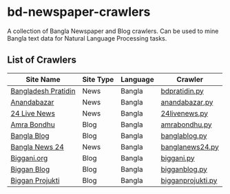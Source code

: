 # bd-newspaper-crawlers
A collection of Bangla Newspaper and Blog crawlers. Can be used to mine Bangla text data for Natural Language Processing tasks.
## List of Crawlers
| Site Name                                               | Site Type | Language | Crawler                                                                                                   |
|---------------------------------------------------------|-----------|----------|-----------------------------------------------------------------------------------------------------------|
| [Bangladesh Pratidin](https://www.bd-pratidin.com/)     | News      | Bangla   | [bdpratidin.py](https://github.com/KSMubasshir/bd-newspaper-crawlers/blob/master/bdpratidin.py)           |
| [Anandabazar](https://www.anandabazar.com/)             | News      | Bangla   | [anandabazar.py](https://github.com/KSMubasshir/bd-newspaper-crawlers/blob/master/anandabazar.py)         |
| [24 Live News](https://www.bangla.24livenewspaper.com/) | News      | Bangla   | [24livenews.py](https://github.com/KSMubasshir/bd-newspaper-crawlers/blob/master/24livenews.py)           |
| [Amra Bondhu](https://www.amrabondhu.com/)              | Blog      | Bangla   | [amrabondhu.py](https://github.com/KSMubasshir/bd-newspaper-crawlers/blob/master/amrabondhu.py)           |
| [Bangla Blog](http://banglablog.in/)                    | Blog      | Bangla   | [banglablog.py](https://github.com/KSMubasshir/bd-newspaper-crawlers/blob/master/banglablog.py)           |
| [Bangla News 24](https://www.banglanews24.com/)         | News      | Bangla   | [banglanews24.py](https://github.com/KSMubasshir/bd-newspaper-crawlers/blob/master/banglanews24.py)       |
| [Biggani.org](https://biggani.org/)                     | Blog      | Bangla   | [biggani.py](https://github.com/KSMubasshir/bd-newspaper-crawlers/blob/master/biggani.py)                 |
| [Biggan Blog](https://bigganblog.org/)                  | Blog      | Bangla   | [bigganblog.py](https://github.com/KSMubasshir/bd-newspaper-crawlers/blob/master/bigganblog.py)           |
| [Biggan Projukti](http://www.bigganprojukti.com/)       | Blog      | Bangla   | [bigganprojukti.py](https://github.com/KSMubasshir/bd-newspaper-crawlers/blob/master/bigganprojukti.py)   |
